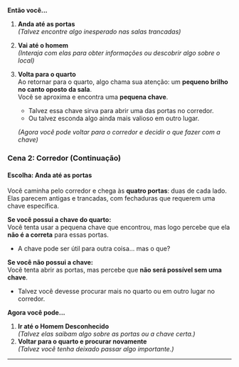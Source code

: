  

**Então você...**  

1. **Anda até as portas**  
   *(Talvez encontre algo inesperado nas salas trancadas)*  

2. **Vai até o homem**  
   *(Interaja com elas para obter informações ou descobrir algo sobre o local)*  

3. **Volta para o quarto**  
   Ao retornar para o quarto, algo chama sua atenção: um **pequeno brilho no canto oposto da sala**.  
   Você se aproxima e encontra uma **pequena chave**.  

   - Talvez essa chave sirva para abrir uma das portas no corredor.  
   - Ou talvez esconda algo ainda mais valioso em outro lugar.  

   *(Agora você pode voltar para o corredor e decidir o que fazer com a chave)*  

### **Cena 2: Corredor (Continuação)**  

#### **Escolha: Anda até as portas**  
Você caminha pelo corredor e chega às **quatro portas**: duas de cada lado.  
Elas parecem antigas e trancadas, com fechaduras que requerem uma chave específica.  

**Se você possui a chave do quarto:**  
Você tenta usar a pequena chave que encontrou, mas logo percebe que ela **não é a correta** para essas portas.  

- A chave pode ser útil para outra coisa... mas o que?  

**Se você não possui a chave:**  
Você tenta abrir as portas, mas percebe que **não será possível sem uma chave**.  

- Talvez você devesse procurar mais no quarto ou em outro lugar no corredor.  

**Agora você pode...**  

1. **Ir até o Homem Desconhecido**  
   *(Talvez elas saibam algo sobre as portas ou a chave certa.)*  
2. **Voltar para o quarto e procurar novamente**  
   *(Talvez você tenha deixado passar algo importante.)*  

---